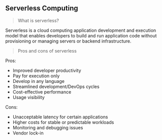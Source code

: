 ## Serverless Computing

> What is serverless?

Serverless is a cloud computing application development and execution model that enables developers to build and run application code without provisioning or managing servers or backend infrastructure.

> Pros and cons of serverless

Pros:
- Improved developer productivity
- Pay for execution only
- Develop in any language
- Streamlined development/DevOps cycles
- Cost-effective performance
- Usage visibility

Cons:
- Unacceptable latency for certain applications
- Higher costs for stable or predictable workloads
- Monitoring and debugging issues
- Vendor lock-in
